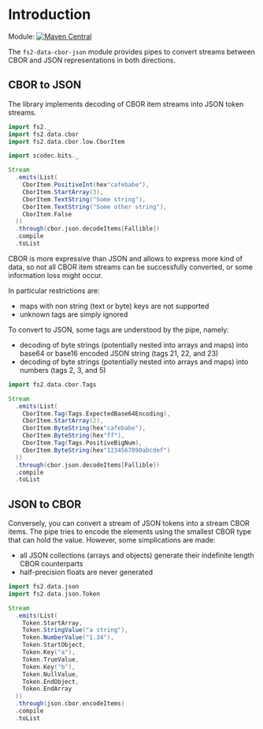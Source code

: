 # Introduction

Module: [![Maven Central](https://img.shields.io/maven-central/v/org.gnieh/fs2-data-cbor-json_2.13.svg)](https://mvnrepository.com/artifact/org.gnieh/fs2-data-cbor-json_2.13)

The `fs2-data-cbor-json` module provides pipes to convert streams between CBOR and JSON representations in both directions.

## CBOR to JSON

The library implements decoding of CBOR item streams into JSON token streams.

```scala mdoc
import fs2._
import fs2.data.cbor
import fs2.data.cbor.low.CborItem

import scodec.bits._

Stream
  .emits(List(
    CborItem.PositiveInt(hex"cafebabe"),
    CborItem.StartArray(3),
    CborItem.TextString("Some string"),
    CborItem.TextString("Some other string"),
    CborItem.False
  ))
  .through(cbor.json.decodeItems[Fallible])
  .compile
  .toList
```

CBOR is more expressive than JSON and allows to express more kind of data, so not all CBOR item streams can be successfully converted, or some information loss might occur.

In particular restrictions are:

 - maps with non string (text or byte) keys are not supported
 - unknown tags are simply ignored

To convert to JSON, some tags are understood by the pipe, namely:

 - decoding of byte strings (potentially nested into arrays and maps) into base64 or base16 encoded JSON string (tags 21, 22, and 23)
 - decoding of byte strings (potentially nested into arrays and maps) into numbers (tags 2, 3, and 5)

```scala mdoc
import fs2.data.cbor.Tags

Stream
  .emits(List(
    CborItem.Tag(Tags.ExpectedBase64Encoding),
    CborItem.StartArray(2),
    CborItem.ByteString(hex"cafebabe"),
    CborItem.ByteString(hex"ff"),
    CborItem.Tag(Tags.PositiveBigNum),
    CborItem.ByteString(hex"1234567890abcdef")
  ))
  .through(cbor.json.decodeItems[Fallible])
  .compile
  .toList
```

## JSON to CBOR

Conversely, you can convert a stream of JSON tokens into a stream CBOR items. The pipe tries to encode the elements using the smallest CBOR type that can hold the value. However, some simplications are made:

 - all JSON collections (arrays and objects) generate their indefinite length CBOR counterparts
 - half-precision floats are never generated

```scala mdoc
import fs2.data.json
import fs2.data.json.Token

Stream
  .emits(List(
    Token.StartArray,
    Token.StringValue("a string"),
    Token.NumberValue("1.34"),
    Token.StartObject,
    Token.Key("a"),
    Token.TrueValue,
    Token.Key("b"),
    Token.NullValue,
    Token.EndObject,
    Token.EndArray
  ))
  .through(json.cbor.encodeItems)
  .compile
  .toList
```
